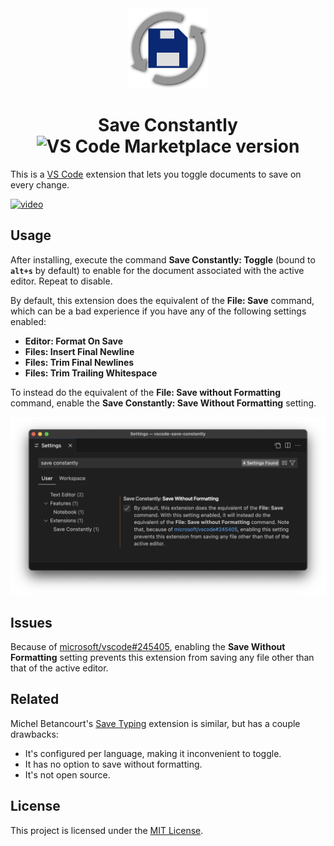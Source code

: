 <div align="center"><img height="128" src="icon.png" /></div>
<h1 align="center">Save Constantly <img alt="VS Code Marketplace version" src="https://img.shields.io/vscode-marketplace/v/samestep.save-constantly?label=VS%20Code%20Marketplace"></h1>

This is a [VS Code](https://code.visualstudio.com/) extension that lets you toggle documents to save on every change.

[![video](media/video.gif)](media/video.mov)

## Usage

After installing, execute the command **Save Constantly: Toggle** (bound to **`alt+s`** by default) to enable for the document associated with the active editor. Repeat to disable.

By default, this extension does the equivalent of the **File: Save** command, which can be a bad experience if you have any of the following settings enabled:

- **Editor: Format On Save**
- **Files: Insert Final Newline**
- **Files: Trim Final Newlines**
- **Files: Trim Trailing Whitespace**

To instead do the equivalent of the **File: Save without Formatting** command, enable the **Save Constantly: Save Without Formatting** setting.

![Settings](media/settings.png)

## Issues

Because of [microsoft/vscode#245405](https://github.com/microsoft/vscode/issues/245405), enabling the **Save Without Formatting** setting prevents this extension from saving any file other than that of the active editor.

## Related

Michel Betancourt's [Save Typing](https://marketplace.visualstudio.com/items?itemName=akhail.save-typing) extension is similar, but has a couple drawbacks:

- It's configured per language, making it inconvenient to toggle.
- It has no option to save without formatting.
- It's not open source.

## License

This project is licensed under the [MIT License](LICENSE).
